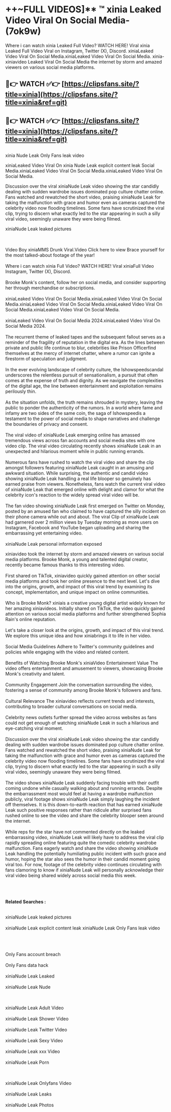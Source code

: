 #  ++~FULL VIDEOS]** ™ xinia Leaked Video Viral On Social Media- (7ok9w)

Where i can watch xinia Leaked Full Video? WATCH HERE! Viral xinia Leaked Full Video Viral on Instagram, Twitter (X), Discord.
xiniaLeaked Video Viral On Social Media.xiniaLeaked Video Viral On Social Media.
xinia- xiniavideo Leaked Viral On Social Media the internet by storm and amazed viewers on various social media platforms.



## 🔴👉 WATCH ✅👉 [https://clipsfans.site/?title=xinia](https://clipsfans.site/?title=xinia&ref=git)


## 🔴👉 WATCH ✅👉 [https://clipsfans.site/?title=xinia](https://clipsfans.site/?title=xinia&ref=git)
##


xinia Nude Leak Only Fans leak video 


xiniaLeaked Video Viral On  xinia Nude Leak explicit content leak Social Media.xiniaLeaked Video Viral On Social Media.xiniaLeaked Video Viral On Social Media.



Discussion over the viral xiniaNude Leak video showing the star candidly dealing with sudden wardrobe issues dominated pop culture chatter online. Fans watched and rewatched the short video, praising xiniaNude Leak for taking the malfunction with grace and humor even as cameras captured the celebrity video now flooding timelines. Some fans have scrutinized the viral clip, trying to discern what exactly led to the star appearing in such a silly viral video, seemingly unaware they were being filmed.


xiniaNude Leak leaked pictures


  <br>

  <br>
Video Boy xiniaMMS Drunk Viral.Video Click here to view Brace yourself for the most talked-about footage of the year!
<br><br>
Where i can watch xinia Full Video? WATCH HERE! Viral xiniaFull Video Instagram, Twitter (X), Discord.
<br><br>
Brooke Monk's content, follow her on social media, and consider supporting her through merchandise or subscriptions.
<br><br>
xiniaLeaked Video Viral On Social Media.xiniaLeaked Video Viral On Social Media.xiniaLeaked Video Viral On Social Media.xiniaLeaked Video Viral On Social Media.xiniaLeaked Video Viral On Social Media.
<br><br>
xiniaLeaked Video Viral On Social Media 2024.xiniaLeaked Video Viral On Social Media 2024.
<br><br>
The recurrent theme of leaked tapes and the subsequent fallout serves as a reminder of the fragility of reputation in the digital era. As the lines between private and public life continue to blur, celebrities like Prison Officerfind themselves at the mercy of internet chatter, where a rumor can ignite a firestorm of speculation and judgment.
<br><br>
In the ever evolving landscape of celebrity culture, the Ishowspeedscandal underscores the relentless pursuit of sensationalism, a pursuit that often comes at the expense of truth and dignity. As we navigate the complexities of the digital age, the line between entertainment and exploitation remains perilously thin.
<br><br>
As the situation unfolds, the truth remains shrouded in mystery, leaving the public to ponder the authenticity of the rumors. In a world where fame and infamy are two sides of the same coin, the saga of Ishowspeedis a testament to the power of social media to shape narratives and challenge the boundaries of privacy and consent.
<br><br>
The viral video of xiniaNude Leak emerging online has amassed tremendous views across fan accounts and social media sites with one video clip. The viral video circulating recently shows xiniaNude Leak in an unexpected and hilarious moment while in public running errands.
<br><br>
Numerous fans have rushed to watch the viral video and share the clip amongst followers featuring xiniaNude Leak caught in an amusing and awkward situation. While surprising, the authentic and candid video showing xiniaNude Leak handling a real life blooper so genuinely has earned praise from viewers. Nonetheless, fans watch the current viral video of xiniaNude Leak that emerged online with delight and clamor for what the celebrity icon's reaction to the widely spread viral video will be.
<br><br>
The fan video showing xiniaNude Leak first emerged on Twitter on Monday, posted by an amused fan who claimed to have captured the silly incident on their phone camera while out and about. The viral Clip of xiniaNude Leak had garnered over 2 million views by Tuesday morning as more users on Instagram, Facebook and YouTube began uploading and sharing the embarrassing yet entertaining video.
<br><br>
xiniaNude Leak personal information exposed

xiniavideo took the internet by storm and amazed viewers on various social media platforms. Brooke Monk, a young and talented digital creator, recently became famous thanks to this interesting video.
<br><br>
First shared on TikTok, xiniavideo quickly gained attention on other social media platforms and took her online presence to the next level. Let's dive into the origins, growth, and impact of this viral trend by examining its concept, implementation, and unique impact on online communities.
<br><br>
Who is Brooke Monk? xiniais a creative young digital artist widely known for her amazing xiniavideos. Initially shared on TikTok, the video quickly gained attention on various social media platforms and further strengthened Sophia Rain's online reputation.
<br><br>
Let's take a closer look at the origins, growth, and impact of this viral trend. We explore this unique idea and how xiniabrings it to life in her video.
<br><br>
Social Media Guidelines Adhere to Twitter's community guidelines and policies while engaging with the video and related content.
<br><br>
Benefits of Watching Brooke Monk's xiniaVideo Entertainment Value The video offers entertainment and amusement to viewers, showcasing Brooke Monk's creativity and talent.
<br><br>
Community Engagement Join the conversation surrounding the video, fostering a sense of community among Brooke Monk's followers and fans.
<br><br>
Cultural Relevance The xiniavideo reflects current trends and interests, contributing to broader cultural conversations on social media.
<br><br>
Celebrity news outlets further spread the video across websites as fans could not get enough of watching xiniaNude Leak in such a hilarious and eye-catching viral moment.
<br><br>
Discussion over the viral xiniaNude Leak video showing the star candidly dealing with sudden wardrobe issues dominated pop culture chatter online. Fans watched and rewatched the short video, praising xiniaNude Leak for taking the malfunction with grace and humor even as cameras captured the celebrity video now flooding timelines. Some fans have scrutinized the viral clip, trying to discern what exactly led to the star appearing in such a silly viral video, seemingly unaware they were being filmed.
<br><br>
The video shows xiniaNude Leak suddenly facing trouble with their outfit coming undone while casually walking about and running errands. Despite the embarrassment most would feel at having a wardrobe malfunction publicly, viral footage shows xiniaNude Leak simply laughing the incident off themselves. It is this down-to-earth reaction that has earned xiniaNude Leak such positive responses rather than ridicule after surprised fans rushed online to see the video and share the celebrity blooper seen around the internet.
<br><br>
While reps for the star have not commented directly on the leaked embarrassing video, xiniaNude Leak will likely have to address the viral clip rapidly spreading online featuring quite the comedic celebrity wardrobe malfunction. Fans eagerly watch and share the video showing xiniaNude Leak handling the potentially humiliating public incident with such grace and humor, hoping the star also sees the humor in their candid moment going viral too. For now, footage of the celebrity video continues circulating with fans clamoring to know if xiniaNude Leak will personally acknowledge their viral video being shared widely across social media this week.
<br><br>

<br><br>
<strong>Related Searches :</strong>
<br><br>

xiniaNude Leak leaked pictures
<br><br>
xiniaNude Leak explicit content leak
xiniaNude Leak Only Fans leak video
<br><br>

<br><br>
Only Fans account breach
<br><br>
Only Fans data hack
<br><br>
xiniaNude Leak Leaked
<br><br>
xiniaNude Leak Nude

<br><br>
xiniaNude Leak Adult Video
<br><br>
xiniaNude Leak Shower Video
<br><br>
xiniaNude Leak Twitter Video
<br><br>
xiniaNude Leak Sexy Video
<br><br>
xiniaNude Leak xxx Video
<br><br>
xiniaNude Leak Porn

<br><br>
xiniaNude Leak Onlyfans Video
<br><br>
xiniaNude Leak Leaks
<br><br>
xiniaNude Leak Photos